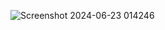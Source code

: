 ![Screenshot 2024-06-23 014246](https://github.com/MAVUNDL/Skhumbuzo-Portfolio/assets/117544413/2a17cec8-f862-4dab-b5e2-592e3b6fbf0a)
